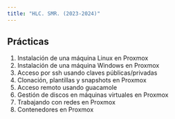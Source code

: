 ```yaml
---
title: "HLC. SMR. (2023-2024)"
---
```


## Prácticas

1. Instalación de una máquina Linux en Proxmox
2. Instalación de una máquina Windows en Proxmox
3. Acceso por ssh usando claves públicas/privadas
4. Clonación, plantillas y snapshots en Proxmox
5. Acceso remoto usando guacamole
6. Gestión de discos en máquinas virtuales en Proxmox
7. Trabajando con redes en Proxmox
8. Contenedores en Proxmox